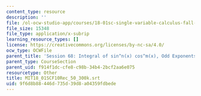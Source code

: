 ```yaml
---
content_type: resource
description: ''
file: /ol-ocw-studio-app/courses/18-01sc-single-variable-calculus-fall-2010/9f6d8b88446d735d39d8a04359fdbede_MIT18_01SCF10Rec_50_300k.srt
file_size: 15348
file_type: application/x-subrip
learning_resource_types: []
license: https://creativecommons.org/licenses/by-nc-sa/4.0/
ocw_type: OCWFile
parent_title: 'Session 68: Integral of sin^n(x) cos^m(x), Odd Exponents'
parent_type: CourseSection
parent_uid: f914f1dc-cfe8-c98b-34b4-2bcf2aa6e075
resourcetype: Other
title: MIT18_01SCF10Rec_50_300k.srt
uid: 9f6d8b88-446d-735d-39d8-a04359fdbede
---
```

